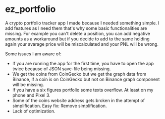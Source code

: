 # ez_portfolio

A crypto portfolio tracker app I made because I needed something simple.
I add features as I need them that's why some basic functionalities are missing.
For example you can't delete a position, you can add negative amounts as a workaround but if you decide to add to the same holding again your avarage price will be miscalculated and your PNL will be wrong.

Some issues I am aware of:
 - If you are running the app for the first time, you have to open the app twice because of JSON save-file being missing.
 - We get the coins from CoinGecko but we get the graph data from Binance, if a coin is on CoinGecko but not on Binance graph component will be missing.
 - If you have a six figures portfolio some texts overflow. At least on my phone and Pixel 3.
 - Some of the coins website address gets broken in the attempt of simplification. Easy fix: Remove simplification.
 - Lack of optimization.

